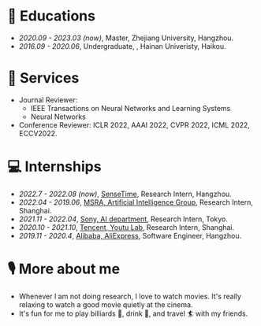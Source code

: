 
# 📖 Educations
- *2020.09 - 2023.03 (now)*, Master, Zhejiang University, Hangzhou.
- *2016.09 - 2020.06*, Undergraduate, , Hainan Univeristy, Haikou.


# 💬 Services
- Journal Reviewer: 
    - IEEE Transactions on Neural Networks and Learning Systems
    - Neural Networks
- Conference Reviewer: ICLR 2022, AAAI 2022, CVPR 2022, ICML 2022, ECCV2022.


# 💻 Internships
- *2022.7 - 2022.08 (now)*, [SenseTime](https://www.sensetime.com/cn), Research Intern, Hangzhou.
- *2022.04 - 2019.06*, [MSRA, Artificial Intelligence Group](https://www.msra.cn/), Research Intern,  Shanghai.
- *2021.11 - 2022.04*, [Sony, AI department](https://ai.sony/index.html), Research Intern, Tokyo.
- *2020.10 - 2021.10*, [Tencent, Youtu Lab](https://open.youtu.qq.com/#/open/home), Research Intern, Shanghai.
- *2019.11 - 2020.4*, [Alibaba, AliExpress](https://best.aliexpress.com/?src=google&albch=fbrnd&acnt=304-410-9721&albcp=2068664807&albag=79246744747&slnk=&trgt=aud-349278956780%3Akwd-14802285088&plac=&crea=593475686546&netw=g&device=c&mtctp=e&memo1=&albbt=Google_7_fbrnd&albagn=888888&isSmbActive=false&isSmbAutoCall=false&needSmbHouyi=false&gclid=CjwKCAjw6raYBhB7EiwABge5KmJEdkBNra9NIkEyXjv8DeW97nuCkApkC0hO6wXmUElokzEzwubdCBoCS1kQAvD_BwE&aff_fcid=49d56b453a774dd18d8a51ad2cf75f42-1661916386478-02753-UneMJZVf&aff_fsk=UneMJZVf&aff_platform=aaf&sk=UneMJZVf&aff_trace_key=49d56b453a774dd18d8a51ad2cf75f42-1661916386478-02753-UneMJZVf&terminal_id=830c48989058475bba173ccde706b3e7&afSmartRedirect=y), Software Engineer, Hangzhou.

# 🎙 More about me
- Whenever I am not doing research, I love to watch movies. It's really relaxing to watch a good movie quietly at the cinema.
- It's fun for me to play billiards 🎱, drink 🍺, and travel 🏄 with my friends.






